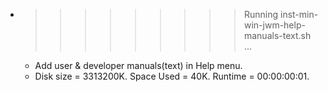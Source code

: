 * >>>>>>>>> Running inst-min-win-jwm-help-manuals-text.sh ...
  * Add user & developer manuals(text) in Help menu.
  * Disk size = 3313200K. Space Used = 40K. Runtime = 00:00:00:01.
